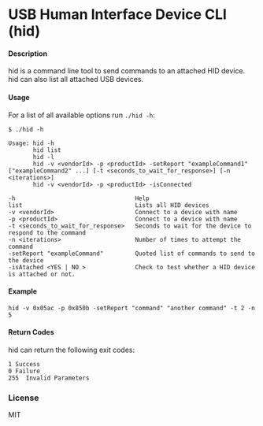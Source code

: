 # USB Human Interface Device CLI (hid)


#### Description
hid is a command line tool to send commands to an attached HID device. hid can also list all attached USB devices.

#### Usage 
For a list of all available options run `./hid -h`:

	$ ./hid -h

    Usage: hid -h
           hid list
           hid -l
           hid -v <vendorId> -p <productId> -setReport "exampleCommand1" ["exampleCommand2" ...] [-t <seconds_to_wait_for_response>] [-n <iterations>]
           hid -v <vendorId> -p <productId> -isConnected

    -h                                  Help
    list                                Lists all HID devices
    -v <vendorId>                       Connect to a device with name
    -p <productId>                      Connect to a device with name
    -t <seconds_to_wait_for_response>   Seconds to wait for the device to respond to the command
    -n <iterations>                     Number of times to attempt the command
    -setReport "exampleCommand"         Quoted list of commands to send to the device
    -isAtached <YES | NO >              Check to test whether a HID device is attached or not.

#### Example

`hid -v 0x05ac -p 0x850b -setReport "command" "another command" -t 2 -n 5`

#### Return Codes
hid can return the following exit codes:

	1 Success
	0 Failure
	255  Invalid Parameters

### License
MIT

